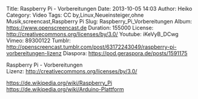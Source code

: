 Title: Raspberry Pi - Vorbereitungen
Date: 2013-10-05 14:03
Author: Heiko
Category: Video
Tags: CC by,Linux,Neueinsteiger,ohne Musik,screencast,Raspberry Pi
Slug: Raspberry_Pi_Vorbereitungen
Album: https://www.openscreencast.de
Duration: 155000
License: http://creativecommons.org/licenses/by/3.0/
Youtube: iKeVyB_DCwg
Vimeo: 89300122
Tumblr: http://openscreencast.tumblr.com/post/63172243049/raspberry-pi-vorbereitungen-lizenz
Diaspora: https://pod.geraspora.de/posts/1591175

Raspberry Pi - Vorbereitungen  
Lizenz: <http://creativecommons.org/licenses/by/3.0/>  
  
<https://de.wikipedia.org/wiki/Raspberry_Pi>  
<https://de.wikipedia.org/wiki/Arduino-Plattform>


